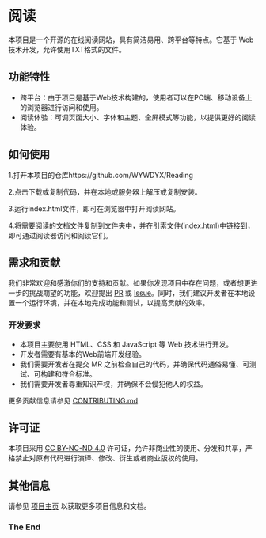 # 阅读

本项目是一个开源的在线阅读网站，具有简洁易用、跨平台等特点。它基于 Web 技术开发，允许使用TXT格式的文件。

## 功能特性

- 跨平台：由于项目是基于Web技术构建的，使用者可以在PC端、移动设备上的浏览器进行访问和使用。
- 阅读体验：可调页面大小、字体和主题、全屏模式等功能，以提供更好的阅读体验。

## 如何使用

1.打开本项目的仓库https://github.com/WYWDYX/Reading

2.点击下载或复制代码，并在本地或服务器上解压或复制安装。

3.运行index.html文件，即可在浏览器中打开阅读网站。

4.将需要阅读的文档文件复制到文件夹中，并在引索文件(index.html)中链接到，即可通过阅读器访问和阅读它们。

## 需求和贡献

我们非常欢迎和感激你们的支持和贡献。如果你发现项目中存在问题，或者想更进一步的挑战期望的功能，欢迎提出 [PR](https://github.com/WYWDYX/Reading/pulls) 或 [Issue](https://github.com/WYWDYX/Reading/issues)。同时，我们建议开发者在本地设置一个运行环境，并在本地完成功能和测试，以提高贡献的效率。

### 开发要求

- 本项目主要使用 HTML、CSS 和 JavaScript 等 Web 技术进行开发。
- 开发者需要有基本的Web前端开发经验。
- 我们需要开发者在提交 MR 之前检查自己的代码，并确保代码通俗易懂、可测试、可构建和符合标准。
- 我们需要开发者尊重知识产权，并确保不会侵犯他人的权益。

更多贡献信息请参见 [CONTRIBUTING.md](https://github.com/WYWDYX/Reading/blob/main/CONTRIBUTING.md)

## 许可证

本项目采用 [CC BY-NC-ND 4.0](https://creativecommons.org/licenses/by-nc-nd/4.0/deed.zh) 许可证，允许非商业性的使用、分发和共享，严格禁止对原有代码进行演绎、修改、衍生或者商业版权的使用。

## 其他信息

请参见 [项目主页](https://github.com/WYWDYX/Reading) 以获取更多项目信息和文档。

### The End ###
